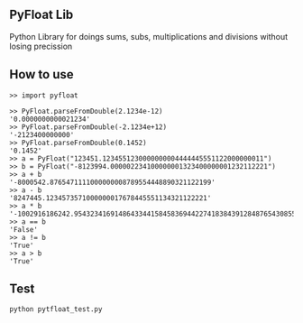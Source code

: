 ## PyFloat Lib

Python Library for doings sums, subs, multiplications and divisions without losing precission

## How to use

```
>> import pyfloat

>> PyFloat.parseFromDouble(2.1234e-12)
'0.0000000000021234'
>> PyFloat.parseFromDouble(-2.1234e+12)
'-2123400000000'
>> PyFloat.parseFromDouble(0.1452)
'0.1452'
>> a = PyFloat("123451.1234551230000000004444445551122000000011")
>> b = PyFloat("-8123994.000002234100000001323400000001232112221")
>> a + b
'-8000542.8765471111000000008789554448890321122199'
>> a - b
'8247445.1234573571000000017678445551134321122221'
>> a * b
'-1002916186242.9543234169148643344158458369442274183843912848765430855693663896461975553234431'
>> a == b
'False'
>> a != b
'True'
>> a > b
'True'
```

## Test

```
python pytfloat_test.py
```